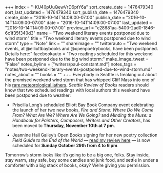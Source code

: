 +++
index = "-KU40pUuQewVrD6ptY6a"
sort_create_date = 1476479340
sort_last_updated = 1476479340
sort_publish_date = 1476479340
create_date = "2016-10-14T14:09:00-07:00"
publish_date = "2016-10-14T14:09:00-07:00"
date = "2016-10-14T14:09:00-07:00"
last_updated = "2016-10-14T14:09:00-07:00"
preview_url = "e28681aa-5400-2ad0-1846-6c1f35f340d3"
name = "Two weekend literary events postponed due to wind storm"
title = "Two weekend literary events postponed due to wind storm"
type = "Note"
link = ""
shareimage = ""
twitterauto = "Two weekend events, at @elliottbaybooks and @openpoetrybooks, have been postponed. Details here:"
facebookauto = "Two readings scheduled for this weekend have been postponed due to the big wind storm:"
make_image_tweet = "False"
notes_byline = ["writers/paul-constant.md"]
notes_tags = "notes/two-weekend-literary-events-postponed-due-to-wind-storm.md"
notes_about = ""
books = ""
+++
Everybody in Seattle is freaking out about the promised weekend wind storm that has whipped Cliff Mass into one of his [rare meteorological lathers]( http://cliffmass.blogspot.com/2016/10/major-windstorm-tornadoes-and-much-more.html). *Seattle Review of Books* readers should know that two scheduled readings with local authors this weekend have been postponed due to weather: 

* Priscilla Long’s scheduled Elliott Bay Book Company event celebrating the launch of her two new books, *Fire and Stone: Where Do We Come From? What Are We? Where Are We Going?* and *Minding the Muse: a Handbook for Painters, Composers, Writers and Other Creators*, has been moved to **Thursday, November 10th at 7 pm**.

* Jeannine Hall Gailey’s Open Books signing for her new poetry collection *Field Guide to the End of the World* — [read my review here](http://www.seattlereviewofbooks.com/reviews/and-i-feel-fine/) — is now scheduled for **Sunday October 29th from 4 to 6 pm**.

Tomorrow’s storm  looks like it’s going to be a big one, folks. Stay inside, stay warm, stay safe, buy some candles and junk food, and settle in under a comforter with a big stack of books, okay? We’re giving you permission.
